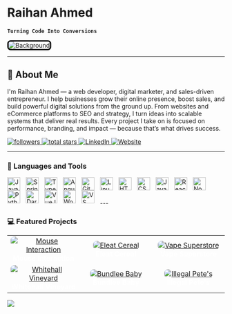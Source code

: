 # Raihan Ahmed

**`Turning Code Into Conversions`**

<img src="" alt="Background" style="border: 3px solid #000; border-radius: 8px; max-width: 100%; height: auto;" />

---

## 👋 About Me

I'm Raihan Ahmed — a web developer, digital marketer, and sales-driven entrepreneur. I help businesses grow their online presence, boost sales, and build powerful digital solutions from the ground up. From websites and eCommerce platforms to SEO and strategy, I turn ideas into scalable systems that deliver real results. Every project I take on is focused on performance, branding, and impact — because that’s what drives success.

<p align="left">
  <a href="https://github.com/raihanahmedfaraz?tab=followers">
    <img alt="followers" title="Follow me on GitHub" src="https://custom-icon-badges.demolab.com/github/followers/raihanahmedfaraz?color=236ad3&labelColor=1155ba&style=for-the-badge&logo=github&label=Follow&logoColor=white"/>
  </a>
  <a href="https://github.com/raihanahmedfaraz?tab=repositories&sort=stargazers">
    <img alt="total stars" title="Total stars on GitHub" src="https://custom-icon-badges.demolab.com/github/stars/raihanahmedfaraz?color=55960c&style=for-the-badge&labelColor=488207&logo=star"/>
  </a>
  <a href="https://www.linkedin.com/in/raihanahmedfaraz/">
    <img alt="LinkedIn" title="Connect on LinkedIn" src="https://custom-icon-badges.demolab.com/badge/-LinkedIn-0A66C2?style=for-the-badge&logo=linkedin&logoColor=white"/>
  </a>
  <a href="https://raihanahmed.info">
    <img alt="Website" title="Visit My Website" src="https://custom-icon-badges.demolab.com/badge/-Portfolio-000?style=for-the-badge&logo=web&logoColor=white"/>
  </a>
</p>

---

### 🧰 Languages and Tools

<img align="left" alt="Java" width="30px" style="padding-right:10px;" src="https://cdn.jsdelivr.net/gh/devicons/devicon/icons/java/java-original.svg"/>
<img align="left" alt="Spring" width="30px" style="padding-right:10px;" src="https://cdn.jsdelivr.net/gh/devicons/devicon/icons/spring/spring-original.svg" />
<img align="left" alt="TypeScript" width="30px" style="padding-right:10px;" src="https://cdn.jsdelivr.net/gh/devicons/devicon/icons/typescript/typescript-plain.svg" />
<img align="left" alt="Angular" width="30px" style="padding-right:10px;" src="https://cdn.jsdelivr.net/gh/devicons/devicon/icons/angularjs/angularjs-plain.svg" />
<img align="left" alt="Git" width="30px" style="padding-right:10px;" src="https://cdn.jsdelivr.net/gh/devicons/devicon/icons/git/git-original.svg" />
<img align="left" alt="Linux" width="30px" style="padding-right:10px;" src="https://cdn.jsdelivr.net/gh/devicons/devicon/icons/linux/linux-original.svg" />
<img align="left" alt="HTML" width="30px" style="padding-right:10px;" src="https://cdn.jsdelivr.net/gh/devicons/devicon/icons/html5/html5-plain.svg" />
<img align="left" alt="CSS" width="30px" style="padding-right:10px;" src="https://cdn.jsdelivr.net/gh/devicons/devicon/icons/css3/css3-plain.svg" />
<img align="left" alt="JavaScript" width="30px" style="padding-right:10px;" src="https://cdn.jsdelivr.net/gh/devicons/devicon/icons/javascript/javascript-plain.svg" />
<img align="left" alt="React" width="30px" style="padding-right:10px;" src="https://cdn.jsdelivr.net/gh/devicons/devicon/icons/react/react-original.svg" />
<img align="left" alt="NodeJS" width="30px" style="padding-right:10px;" src="https://cdn.jsdelivr.net/gh/devicons/devicon/icons/nodejs/nodejs-original.svg" />
<img align="left" alt="Python" width="30px" style="padding-right:10px;" src="https://cdn.jsdelivr.net/gh/devicons/devicon/icons/python/python-plain.svg" />
<img align="left" alt="Dart" width="30px" style="padding-right:10px;" src="https://cdn.jsdelivr.net/gh/devicons/devicon/icons/dart/dart-original.svg" />
<img align="left" alt="VueJS" width="30px" style="padding-right:10px;" src="https://cdn.jsdelivr.net/gh/devicons/devicon/icons/vuejs/vuejs-original.svg" />
<img align="left" alt="WordPress" width="30px" style="padding-right:10px;" src="https://cdn.jsdelivr.net/gh/devicons/devicon/icons/wordpress/wordpress-plain.svg" />
<img align="left" alt="VS Code" width="30px" style="padding-right:10px;" src="https://cdn.jsdelivr.net/gh/devicons/devicon/icons/vscode/vscode-original.svg" />
<br />

<br>
<br>
---

### 💻 Featured Projects

<table>
  <tr>
    <td align="center" width="33%">
      <a href="https://inspirux.com" target="_blank">
        <img src="https://iili.io/36xz65G.png" alt="Mouse Interaction" style="max-width: 100%; height: auto; border-radius: 8px;" />
      </a><br/>
      <b style="color:white;">Mouse Interaction</b>
    </td>
    <td align="center" width="33%">
      <a href="https://eleatcereal.com" target="_blank">
        <img src="https://iili.io/36xcBrQ.md.png" alt="Eleat Cereal" style="max-width: 100%; height: auto; border-radius: 8px;" />
      </a><br/>
      <b style="color:white;">Eleat Cereal</b>
    </td>
    <td align="center" width="33%">
      <a href="https://www.vapesuperstore.co.uk" target="_blank">
        <img src="https://iili.io/36xXGuR.png" alt="Vape Superstore" style="max-width: 100%; height: auto; border-radius: 8px;" />
      </a><br/>
      <b style="color:white;">Vape Superstore</b>
    </td>
  </tr>
  <tr>
    <td align="center" width="33%">
      <a href="https://whitehallvineyard.co.uk" target="_blank">
        <img src="https://iili.io/36xeTua.png" alt="Whitehall Vineyard" style="max-width: 100%; height: auto; border-radius: 8px;" />
      </a><br/>
      <b style="color:white;">Whitehall Vineyard</b>
    </td>
    <td align="center" width="33%">
      <a href="https://bundlee.co.uk" target="_blank">
        <img src="https://iili.io/36xrv1f.md.png" alt="Bundlee Baby" style="max-width: 100%; height: auto; border-radius: 8px;" />
      </a><br/>
      <b style="color:white;">Bundlee Baby</b>
    </td>
    <td align="center" width="33%">
      <a href="https://www.illegalpetes.com" target="_blank">
        <img src="https://iili.io/36xshV1.png" alt="Illegal Pete's" style="max-width: 100%; height: auto; border-radius: 8px;" />
      </a><br/>
      <b style="color:white;">Illegal Pete's</b>
    </td>
  </tr>
</table>

[<img src="https://custom-icon-badges.demolab.com/badge/-Follow%20Me%20on%20LinkedIn-blue?style=for-the-badge&logo=linkedin&logoColor=white"/>](https://www.linkedin.com/in/raihanahmedfaraz/)
